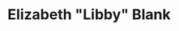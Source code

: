 ---
# Display name
title: Elizabeth "Libby" Blank

# Is this the primary user of the site?
superuser: false

# Role/position
role: TMS Research Coordinator

# Organizations/Affiliations
organizations:
- name: Cincinnati Children's Hospital Medical Center
  url: "www.cincinnatichildrens.org"

# Short bio (displayed in user profile at end of posts)
bio: TMS Research Coordinator

interests: []

education: []
#  courses: []

# Social/Academic Networking
# For available icons, see: https://sourcethemes.com/academic/docs/page-builder/#icons
#   For an email link, use "fas" icon pack, "envelope" icon, and a link in the
#   form "mailto:your-email@example.com" or "#contact" for contact widget.
social:
- icon: envelope
  icon_pack: fas
  link: 'mailto:cincibrainlab@gmail.com'
  
# Link to a PDF of your resume/CV from the About widget.
# To enable, copy your resume/CV to `static/files/cv.pdf` and uncomment the lines below.
# - icon: cv
#  icon_pack: ai
#  link: files/cv.pdf

# Enter email to display Gravatar (if Gravatar enabled in Config)
email: "elizabeth.blank@cchmc.org"

# Highlight the author in author lists? (true/false)
highlight_name: false

# Organizational groups that you belong to (for People widget)
#   Set this to `[]` or comment out if you are not using People widget.
user_groups:
- Researchers
---